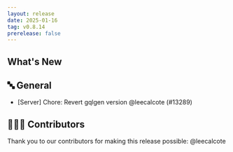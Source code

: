 ```yaml
---
layout: release
date: 2025-01-16
tag: v0.8.14
prerelease: false
---
```


## What's New

## 🔤 General

- [Server] Chore: Revert gqlgen version @leecalcote (#13289)

## 👨🏽‍💻 Contributors

Thank you to our contributors for making this release possible:
@leecalcote
